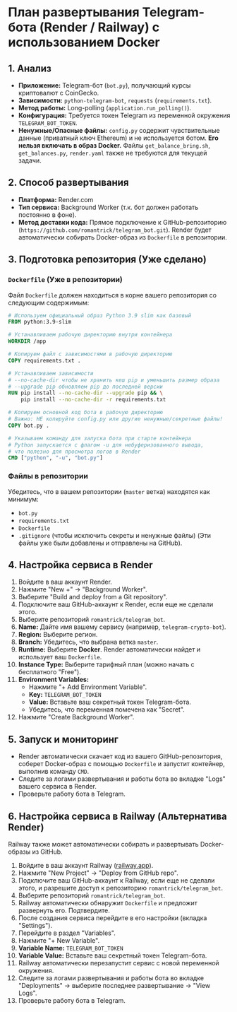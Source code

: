# План развертывания Telegram-бота (Render / Railway) с использованием Docker

## 1. Анализ

*   **Приложение:** Telegram-бот (`bot.py`), получающий курсы криптовалют с CoinGecko.
*   **Зависимости:** `python-telegram-bot`, `requests` (`requirements.txt`).
*   **Метод работы:** Long-polling (`application.run_polling()`).
*   **Конфигурация:** Требуется токен Telegram из переменной окружения `TELEGRAM_BOT_TOKEN`.
*   **Ненужные/Опасные файлы:** `config.py` содержит чувствительные данные (приватный ключ Ethereum) и не используется ботом. **Его нельзя включать в образ Docker.** Файлы `get_balance_bring.sh`, `get_balances.py`, `render.yaml` также не требуются для текущей задачи.

## 2. Способ развертывания

*   **Платформа:** Render.com
*   **Тип сервиса:** Background Worker (т.к. бот должен работать постоянно в фоне).
*   **Метод доставки кода:** Прямое подключение к GitHub-репозиторию (`https://github.com/romantrick/telegram_bot.git`). Render будет автоматически собирать Docker-образ из `Dockerfile` в репозитории.

## 3. Подготовка репозитория (Уже сделано)

### `Dockerfile` (Уже в репозитории)

Файл `Dockerfile` должен находиться в корне вашего репозитория со следующим содержимым:

```dockerfile
# Используем официальный образ Python 3.9 slim как базовый
FROM python:3.9-slim

# Устанавливаем рабочую директорию внутри контейнера
WORKDIR /app

# Копируем файл с зависимостями в рабочую директорию
COPY requirements.txt .

# Устанавливаем зависимости
# --no-cache-dir чтобы не хранить кеш pip и уменьшить размер образа
# --upgrade pip обновляем pip до последней версии
RUN pip install --no-cache-dir --upgrade pip && \
    pip install --no-cache-dir -r requirements.txt

# Копируем основной код бота в рабочую директорию
# Важно: НЕ копируйте config.py или другие ненужные/секретные файлы!
COPY bot.py .

# Указываем команду для запуска бота при старте контейнера
# Python запускается с флагом -u для небуферизованного вывода,
# что полезно для просмотра логов в Render
CMD ["python", "-u", "bot.py"]
```

### Файлы в репозитории

Убедитесь, что в вашем репозитории (`master` ветка) находятся как минимум:
*   `bot.py`
*   `requirements.txt`
*   `Dockerfile`
*   `.gitignore` (чтобы исключить секреты и ненужные файлы)
(Эти файлы уже были добавлены и отправлены на GitHub).

## 4. Настройка сервиса в Render

1.  Войдите в ваш аккаунт Render.
2.  Нажмите "New +" -> "Background Worker".
3.  Выберите "Build and deploy from a Git repository".
4.  Подключите ваш GitHub-аккаунт к Render, если еще не сделали этого.
5.  Выберите репозиторий `romantrick/telegram_bot`.
6.  **Name:** Дайте имя вашему сервису (например, `telegram-crypto-bot`).
7.  **Region:** Выберите регион.
8.  **Branch:** Убедитесь, что выбрана ветка `master`.
9.  **Runtime:** Выберите **Docker**. Render автоматически найдет и использует ваш `Dockerfile`.
10. **Instance Type:** Выберите тарифный план (можно начать с бесплатного "Free").
11. **Environment Variables:**
    *   Нажмите "+ Add Environment Variable".
    *   **Key:** `TELEGRAM_BOT_TOKEN`
    *   **Value:** Вставьте ваш секретный токен Telegram-бота.
    *   Убедитесь, что переменная помечена как "Secret".
12. Нажмите "Create Background Worker".

## 5. Запуск и мониторинг

*   Render автоматически скачает код из вашего GitHub-репозитория, соберет Docker-образ с помощью `Dockerfile` и запустит контейнер, выполнив команду `CMD`.
*   Следите за логами развертывания и работы бота во вкладке "Logs" вашего сервиса в Render.
*   Проверьте работу бота в Telegram.

## 6. Настройка сервиса в Railway (Альтернатива Render)

Railway также может автоматически собирать и развертывать Docker-образы из GitHub.

1.  Войдите в ваш аккаунт Railway ([railway.app](https://railway.app/)).
2.  Нажмите "New Project" -> "Deploy from GitHub repo".
3.  Подключите ваш GitHub-аккаунт к Railway, если еще не сделали этого, и разрешите доступ к репозиторию `romantrick/telegram_bot`.
4.  Выберите репозиторий `romantrick/telegram_bot`.
5.  Railway автоматически обнаружит `Dockerfile` и предложит развернуть его. Подтвердите.
6.  После создания сервиса перейдите в его настройки (вкладка "Settings").
7.  Перейдите в раздел "Variables".
8.  Нажмите "+ New Variable".
9.  **Variable Name:** `TELEGRAM_BOT_TOKEN`
10. **Variable Value:** Вставьте ваш секретный токен Telegram-бота.
11. Railway автоматически перезапустит сервис с новой переменной окружения.
12. Следите за логами развертывания и работы бота во вкладке "Deployments" -> выберите последнее развертывание -> "View Logs".
13. Проверьте работу бота в Telegram.